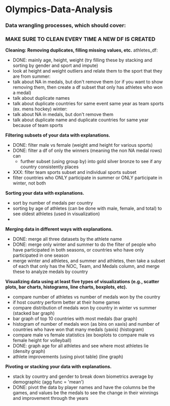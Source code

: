 # Olympics-Data-Analysis

### Data wrangling processes, which should cover:

### **MAKE SURE TO CLEAN EVERY TIME A NEW DF IS CREATED**

**Cleaning: Removing duplicates, filling missing values, etc.**
athletes_df: 
- DONE: mainly age, height, weight (try filling these by stacking and sorting by gender and sport and impute)
- look at height and weight outliers and relate them to the sport that they are from
summer: 
- talk about NA in medals, but don't remove them (or if you want to show removing them, then create a df subset that only has athletes who won a medal)
- talk about duplicate names
- talk about duplicate countries for same event same year as team sports (ex. mens hockey)
winter:
- talk about NA in medals, but don't remove them
- talk about duplicate name and duplicate countries for same year because of team sports


**Filtering subsets of your data with explanations.**
- DONE: filter male vs female (weight amd height for various sports)
- DONE: filter a df of only the winners (meaning the non NA medal rows) can 
    - further subset (using group by) into gold silver bronze to see if any country consistently places
- XXX: filter team sports subset and individual sports subset
- filter countries who ONLY participate in summer or ONLY participate in winter, not both


**Sorting your data with explanations.**
- sort by number of medals per country
- sorting by age of athletes (can be done with male, female, and total) to see oldest athletes (used in visualization)
- 


**Merging data in different ways with explanations.**
- DONE: merge all three datasets by the athlete name
- DONE: merge only winter and summer to do the filter of people who have participated in both seasons, or countries who have only participated in one season
- merge winter and athletes, and summer and athletes, then take a subset of each that only has the NOC, Team, and Medals column, and merge these to analyze medals by country


**Visualizing data using at least five types of visualizations (e.g., scatter plots, bar charts, histograms, line charts, boxplots, etc).**
- compare number of athletes vs number of medals won by the country
- if host country perform better at their home games
- compare distribution of medals won by country in winter vs summer (stacked bar graph)
- bar graph of top 10 countries with most medals (bar graph)
- histogram of number of medals won (as bins on xaxis) and number of countries who have won that many medals (yaxis) (histogram)
- compare male vs female statistics (ex boxplots to compare male vs female height for volleyball)
- DONE: graph age for all athletes and see where most athletes lie (density graph)
- athlete improvements (using pivot table) (line graph)


**Pivoting or stacking your data with explanations.**
- stack by country and gender to break down biometrics average by demographic (agg func = 'mean')
- DONE: pivot the data by player names and have the columns be the games, and values be the medals to see the change in their winnings and improvement through the years